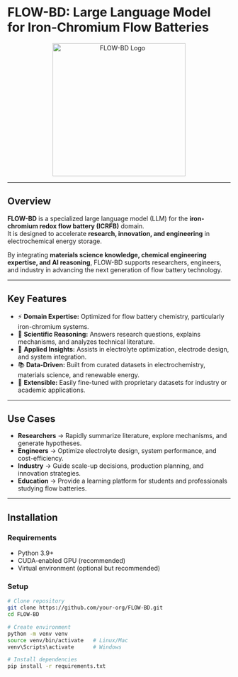# FLOW-BD: Large Language Model for Iron-Chromium Flow Batteries

<p align="center">
  <img src="625c9d8b-86ed-457e-8adc-912ce7d93788.png" alt="FLOW-BD Logo" width="300"/>
</p>

---

## Overview
**FLOW-BD** is a specialized large language model (LLM) for the **iron-chromium redox flow battery (ICRFB)** domain.  
It is designed to accelerate **research, innovation, and engineering** in electrochemical energy storage.  

By integrating **materials science knowledge, chemical engineering expertise, and AI reasoning**, FLOW-BD supports researchers, engineers, and industry in advancing the next generation of flow battery technology.

---

## Key Features
- ⚡ **Domain Expertise:** Optimized for flow battery chemistry, particularly iron-chromium systems.  
- 🧪 **Scientific Reasoning:** Answers research questions, explains mechanisms, and analyzes technical literature.  
- 🔬 **Applied Insights:** Assists in electrolyte optimization, electrode design, and system integration.  
- 📚 **Data-Driven:** Built from curated datasets in electrochemistry, materials science, and renewable energy.  
- 🔧 **Extensible:** Easily fine-tuned with proprietary datasets for industry or academic applications.  

---

## Use Cases
- **Researchers** → Rapidly summarize literature, explore mechanisms, and generate hypotheses.  
- **Engineers** → Optimize electrolyte design, system performance, and cost-efficiency.  
- **Industry** → Guide scale-up decisions, production planning, and innovation strategies.  
- **Education** → Provide a learning platform for students and professionals studying flow batteries.  

---

## Installation

### Requirements
- Python 3.9+  
- CUDA-enabled GPU (recommended)  
- Virtual environment (optional but recommended)  

### Setup
```bash
# Clone repository
git clone https://github.com/your-org/FLOW-BD.git
cd FLOW-BD

# Create environment
python -m venv venv
source venv/bin/activate   # Linux/Mac
venv\Scripts\activate      # Windows

# Install dependencies
pip install -r requirements.txt
